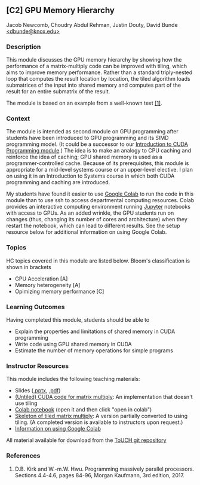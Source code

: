 ## [C2] GPU Memory Hierarchy 
Jacob Newcomb,
Choudry Abdul Rehman,
Justin Douty,
David Bunde [\<dbunde@knox.edu\>](mailto:dbunde@knox.edu)

### Description

This module discusses the GPU memory hierarchy by showing how the
performance of a matrix-multiply code can be improved with tiling,
which aims to improve memory performance.
Rather than a standard triply-nested loop that computes the result
location by location, the tiled algorithm loads submatrices of the
input into shared memory and computes part of the result for an entire
submatrix of the result.

The module is based on an example from a well-known text [[1]](#kirk10).

### Context

The module is intended as second module on GPU programming after
students have been introduced to GPU programming and its SIMD
programming model.
(It could be a successor to our [Introduction to CUDA Programming module](../../Programming/cuda).)
The idea is to make an analogy to CPU caching and reinforce the idea
of caching; GPU shared memory is used as a programmer-controlled cache.
Because of its prerequisites, this module is appropriate for a
mid-level systems course or an upper-level elective.
I plan on using it in an Introduction to Systems course in which both
CUDA programming and caching are introduced.

My students have found it easier to use 
[Google Colab](https://colab.research.google.com) to run the code in
this module than to use ssh to access departmental computing
resources.
Colab provides an interactive computing environment running
[Jupyter](https://jupyter.org/) notebooks with access to GPUs.
As an added wrinkle, the GPU students run on changes (thus, changing
its number of cores and architecture) when they restart
the notebook, which can lead to different results.
See the setup resource below for additional information on using
Google Colab.

### Topics

HC topics covered in this module are listed below. Bloom's
classification is shown in brackets 

  * GPU Acceleration [A]
  * Memory heterogeneity [A]
  * Opimizing memory performance [C]

### Learning Outcomes

Having completed this module, students should be able to 

  * Explain the properties and limitations of shared memory in CUDA
    programming
  * Write code using GPU shared memory in CUDA 
  * Estimate the number of memory operations for simple programs

### Instructor Resources

This module includes the following teaching materials:

  * Slides ([.pptx](./lecture_slides.pptx), [.pdf](./lecture_slides.pdf))
  * [(Untiled) CUDA code for matrix multiply](./matrix_multiply.cu):
    An implementation that doesn't use tiling
  * [Colab notebook](./cudaMem.ipynb) (open it and then click "open in colab")
  * [Skeleton of tiled matrix multiply](./incomplete_tiled_matrix_mult.cu): 
    A version partially converted to using tiling.
    (A completed version is available to instructors upon request.)
  * [Information on using Google Colab](./colab.md)

All material available for download from the [ToUCH git repository](https://github.com/TeachingUndergradsCHC/modules.git)  

### References

1. <a name="kirk10"></a>D.B. Kirk and W.-m.W. Hwu. Programming massively parallel
processors.  Sections 4.4-4.6, pages 84-96, Morgan Kaufmann, 3rd edition, 2017.


